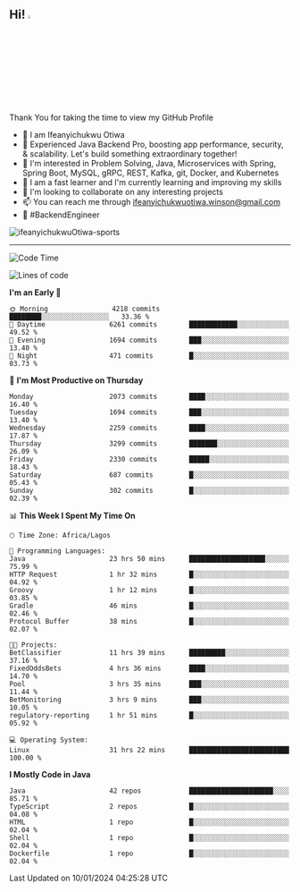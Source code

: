 <!-- BLOG-POST-LIST:START --><!-- BLOG-POST-LIST:END -->

## Hi! <img src="https://media.giphy.com/media/hvRJCLFzcasrR4ia7z/giphy.gif" width="4%"> 

Thank You for taking the time to view my GitHub Profile

- 👋 I am Ifeanyichukwu Otiwa
- 🚀 Experienced Java Backend Pro, boosting app performance, security, & scalability. Let's build something extraordinary together!
- 👀 I'm interested in Problem Solving, Java, Microservices with Spring, Spring Boot, MySQL, gRPC, REST, Kafka, git, Docker, and Kubernetes
- 🌱 I am a fast learner and I'm currently learning and improving my skills
- 💞️ I'm looking to collaborate on any interesting projects
- 📫 You can reach me through ifeanyichukwuotiwa.winson@gmail.com
- 🚀 #BackendEngineer

<p align="left" marginTop="10px"> <img src="https://komarev.com/ghpvc/?username=ifeanyichukwuOtiwa-sports&label=Profile%20views&color=0e75b6&style=for-the-badge" alt="ifeanyichukwuOtiwa-sports" /> </p>

***

<!--START_SECTION:waka-->
![Code Time](http://img.shields.io/badge/Code%20Time-2%2C097%20hrs%2031%20mins-blue)

![Lines of code](https://img.shields.io/badge/From%20Hello%20World%20I%27ve%20Written-4.5%20million%20lines%20of%20code-blue)

**I'm an Early 🐤** 

```text
🌞 Morning                4218 commits        ████████░░░░░░░░░░░░░░░░░   33.36 % 
🌆 Daytime                6261 commits        ████████████░░░░░░░░░░░░░   49.52 % 
🌃 Evening                1694 commits        ███░░░░░░░░░░░░░░░░░░░░░░   13.40 % 
🌙 Night                  471 commits         █░░░░░░░░░░░░░░░░░░░░░░░░   03.73 % 
```
📅 **I'm Most Productive on Thursday** 

```text
Monday                   2073 commits        ████░░░░░░░░░░░░░░░░░░░░░   16.40 % 
Tuesday                  1694 commits        ███░░░░░░░░░░░░░░░░░░░░░░   13.40 % 
Wednesday                2259 commits        ████░░░░░░░░░░░░░░░░░░░░░   17.87 % 
Thursday                 3299 commits        ███████░░░░░░░░░░░░░░░░░░   26.09 % 
Friday                   2330 commits        █████░░░░░░░░░░░░░░░░░░░░   18.43 % 
Saturday                 687 commits         █░░░░░░░░░░░░░░░░░░░░░░░░   05.43 % 
Sunday                   302 commits         █░░░░░░░░░░░░░░░░░░░░░░░░   02.39 % 
```


📊 **This Week I Spent My Time On** 

```text
🕑︎ Time Zone: Africa/Lagos

💬 Programming Languages: 
Java                     23 hrs 50 mins      ███████████████████░░░░░░   75.99 % 
HTTP Request             1 hr 32 mins        █░░░░░░░░░░░░░░░░░░░░░░░░   04.92 % 
Groovy                   1 hr 12 mins        █░░░░░░░░░░░░░░░░░░░░░░░░   03.85 % 
Gradle                   46 mins             █░░░░░░░░░░░░░░░░░░░░░░░░   02.46 % 
Protocol Buffer          38 mins             █░░░░░░░░░░░░░░░░░░░░░░░░   02.07 % 

🐱‍💻 Projects: 
BetClassifier            11 hrs 39 mins      █████████░░░░░░░░░░░░░░░░   37.16 % 
FixedOddsBets            4 hrs 36 mins       ████░░░░░░░░░░░░░░░░░░░░░   14.70 % 
Pool                     3 hrs 35 mins       ███░░░░░░░░░░░░░░░░░░░░░░   11.44 % 
BetMonitoring            3 hrs 9 mins        ███░░░░░░░░░░░░░░░░░░░░░░   10.05 % 
regulatory-reporting     1 hr 51 mins        █░░░░░░░░░░░░░░░░░░░░░░░░   05.92 % 

💻 Operating System: 
Linux                    31 hrs 22 mins      █████████████████████████   100.00 % 
```

**I Mostly Code in Java** 

```text
Java                     42 repos            █████████████████████░░░░   85.71 % 
TypeScript               2 repos             █░░░░░░░░░░░░░░░░░░░░░░░░   04.08 % 
HTML                     1 repo              █░░░░░░░░░░░░░░░░░░░░░░░░   02.04 % 
Shell                    1 repo              █░░░░░░░░░░░░░░░░░░░░░░░░   02.04 % 
Dockerfile               1 repo              █░░░░░░░░░░░░░░░░░░░░░░░░   02.04 % 
```




 Last Updated on 10/01/2024 04:25:28 UTC
<!--END_SECTION:waka-->

<!--
<p align="center">
![trophy](https://github-profile-trophy.vercel.app/?username=ifeanyichukwuOtiwa-sports&theme=onedark) (https://github.com/ryo-ma/github-profile-trophy)
</p>
-->

<!---
ifeanyi-otiwa/ifeanyi-otiwa is a ✨ special ✨ repository because its `README.md` (this file) appears on your GitHub profile.
You can click the Preview link to take a look at your changes.
--->
